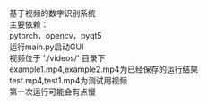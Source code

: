 基于视频的数字识别系统\
主要依赖：\
pytorch，opencv，pyqt5\
运行main.py启动GUI\
视频位于 './videos/' 目录下\
example1.mp4,example2.mp4为已经保存的运行结果\
test.mp4,test1.mp4为测试用视频\
第一次运行可能会有点慢
